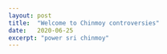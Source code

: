```yaml
---
layout: post
title:  "Welcome to Chinmoy controversies"
date:   2020-06-25
excerpt: "power sri chinmoy"
---
```

